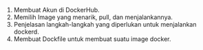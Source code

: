 1. Membuat Akun di DockerHub.
2. Memilih Image yang menarik, pull, dan menjalankannya.
3. Penjelasan langkah-langkah yang diperlukan untuk menjalankan dockerd.
4. Membuat Dockfile untuk membuat suatu image docker.
